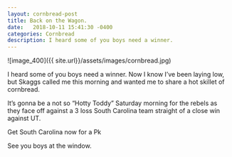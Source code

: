 ```yaml
---
layout: cornbread-post
title: Back on the Wagon.
date:   2018-10-11 15:41:30 -0400
categories: Cornbread
description: I heard some of you boys need a winner.
---
```

![image_400]({{ site.url}}/assets/images/cornbread.jpg)

I heard some of you boys need a winner. Now I know I’ve been laying low, but Skaggs called me this morning and wanted me to share a hot skillet of cornbread.

It’s gonna be a not so “Hotty Toddy” Saturday morning for the rebels as they face off against a 3 loss South Carolina team straight of a close win against UT.

Get South Carolina now for a Pk

See you boys at the window.
